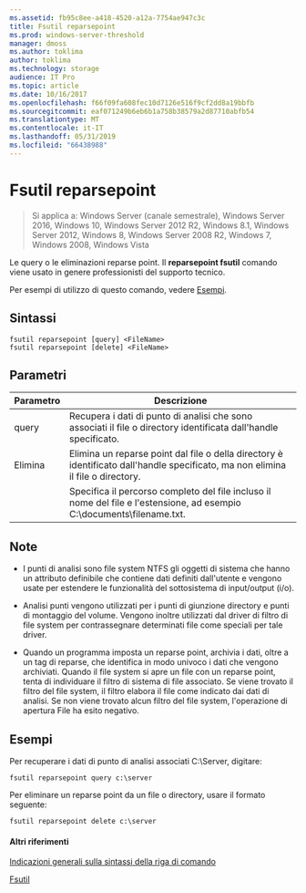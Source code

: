 ```yaml
---
ms.assetid: fb95c8ee-a418-4520-a12a-7754ae947c3c
title: Fsutil reparsepoint
ms.prod: windows-server-threshold
manager: dmoss
ms.author: toklima
author: toklima
ms.technology: storage
audience: IT Pro
ms.topic: article
ms.date: 10/16/2017
ms.openlocfilehash: f66f09fa608fec10d7126e516f9cf2dd8a19bbfb
ms.sourcegitcommit: eaf071249b6eb6b1a758b38579a2d87710abfb54
ms.translationtype: MT
ms.contentlocale: it-IT
ms.lasthandoff: 05/31/2019
ms.locfileid: "66438988"
---
```

# <a name="fsutil-reparsepoint"></a>Fsutil reparsepoint
>Si applica a: Windows Server (canale semestrale), Windows Server 2016, Windows 10, Windows Server 2012 R2, Windows 8.1, Windows Server 2012, Windows 8, Windows Server 2008 R2, Windows 7, Windows 2008, Windows Vista

Le query o le eliminazioni reparse point.  Il **reparsepoint fsutil** comando viene usato in genere professionisti del supporto tecnico.

Per esempi di utilizzo di questo comando, vedere [Esempi](#BKMK_examples).

## <a name="syntax"></a>Sintassi

```
fsutil reparsepoint [query] <FileName>
fsutil reparsepoint [delete] <FileName>
```

## <a name="parameters"></a>Parametri

| Parametro  |                                                                Descrizione                                                                |
|------------|-------------------------------------------------------------------------------------------------------------------------------------------|
|   query    |            Recupera i dati di punto di analisi che sono associati il file o directory identificata dall'handle specificato.             |
|   Elimina   | Elimina un reparse point dal file o della directory è identificato dall'handle specificato, ma non elimina il file o directory. |
| <FileName> |             Specifica il percorso completo del file incluso il nome del file e l'estensione, ad esempio C:\documents\filename.txt.             |

## <a name="remarks"></a>Note

-   I punti di analisi sono file system NTFS gli oggetti di sistema che hanno un attributo definibile che contiene dati definiti dall'utente e vengono usate per estendere le funzionalità del sottosistema di input/output (i/o).

-   Analisi punti vengono utilizzati per i punti di giunzione directory e punti di montaggio del volume. Vengono inoltre utilizzati dal driver di filtro di file system per contrassegnare determinati file come speciali per tale driver.

-   Quando un programma imposta un reparse point, archivia i dati, oltre a un tag di reparse, che identifica in modo univoco i dati che vengono archiviati. Quando il file system si apre un file con un reparse point, tenta di individuare il filtro di sistema di file associato. Se viene trovato il filtro del file system, il filtro elabora il file come indicato dai dati di analisi. Se non viene trovato alcun filtro del file system, l'operazione di apertura File ha esito negativo.

## <a name="BKMK_examples"></a>Esempi
Per recuperare i dati di punto di analisi associati C:\Server, digitare:

```
fsutil reparsepoint query c:\server
```

Per eliminare un reparse point da un file o directory, usare il formato seguente:

```
fsutil reparsepoint delete c:\server
```

#### <a name="additional-references"></a>Altri riferimenti
[Indicazioni generali sulla sintassi della riga di comando](Command-Line-Syntax-Key.md)

[Fsutil](Fsutil.md)


